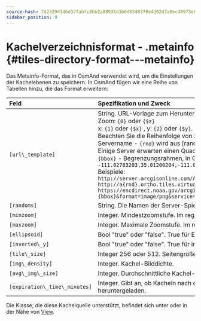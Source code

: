 ```yaml
---
source-hash: 7d2329d146d37fabfc8bb2a88931d3b6d8348378e4d02d7a0ec48973e6660cea
sidebar_position: 9
---
```


# Kachelverzeichnisformat - .metainfo {#tiles-directory-format---metainfo}

Das Metainfo-Format, das in OsmAnd verwendet wird, um die Einstellungen der Kachelebenen zu speichern. In OsmAnd fügen wir eine Reihe von Tabellen hinzu, die das Format erweitern:


| Feld | Spezifikation und Zweck |
| :---- | :---------------|
| `[url\_template]` | String. URL-Vorlage zum Herunterladen von Kacheln mit:<br /> Zoom: `{0}` oder `{$z}`<br /> x: `{1}` oder `{$x}` , y: `{2}` oder `{$y}`.<br /> Beachten Sie die Reihenfolge von x/y, sie kann in der URL unterschiedlich sein<br /> Servername - `{rnd}` wird aus [randoms] genommen<br /> Einige Server erwarten einen Quadkey - `{q}`, der anstelle von XYZ verwendet werden sollte<br /> `{bbox}` - Begrenzungsrahmen, in Grad, mit dem Format minLongitude,minLatitude,maxLongitude,maxLatitude, wie z.B. `-111.02783203,35.01200204,-111.00585938,35.02999637`<br /> Beispiele:<br /> `http://server.arcgisonline.com/ArcGIS/rest/services/World_Imagery/MapServer/tile/{$z}/{$y}/{$x}`<br /> `http://a{rnd}.ortho.tiles.virtualearth.net/tiles/a{q}.jpeg?g=700`<br /> `https://encdirect.noaa.gov/arcgis/services/encdirect/enc_harbour/MapServer/WmsServer?bbox={bbox}&format=image/png&service=WMS&version=1.1.1&request=GetMap&srs=EPSG:4326&width=256&height=256&layers=0,6,11&map=&styles=` |
| `[randoms]` | String. Die Namen der Server-Spiegel. Komma-separiert. Einer dieser Werte ersetzt zufällig den Platzhalter `{rdn}` im Feld "url".|
| `[minzoom]` | Integer. Mindestzoomstufe. Im regulären Format (OSM, Google Maps).|
| `[maxzoom]` | Integer. Maximale Zoomstufe. Im regulären Format (OSM, Google Maps).|
| `[ellipsoid]` | Bool "true" oder "false". True für Elliptic Mercator (Yandex-Kacheln). False für reguläre Spheric Web Mercator (OSM, Google Maps).|
| `[inverted\_y]` | Bool "true" oder "false". True für invertierte Y-Kachel-Nummer (Nakarte.me-Kacheln).|
| `[tile\_size]` | Integer 256 oder 512. Seitengröße der heruntergeladenen Kachel in px.|
| `[img\_density]` | Integer. Kachel-Bilddichte.|
| `[avg\_img\_size]` | Integer. Durchschnittliche Kachel-Bildgröße.|
| `[expiration\_time\_minutes]` | Integer. Gibt an, ob Kacheln nach der angegebenen Anzahl von Minuten ablaufen sollen. Sie werden weiterhin angezeigt, aber auch neu heruntergeladen.|

Die Klasse, die diese Kachelquelle unterstützt, befindet sich unter oder in der Nähe von [View](https://github.com/osmandapp/Osmand/blob/master/OsmAnd-java/src/main/java/net/osmand/map/TileSourceManager.java#L28).